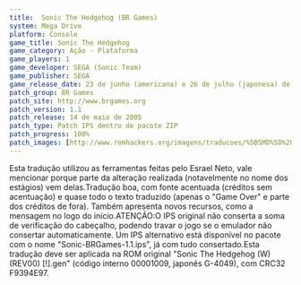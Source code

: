 ```yaml
---
title:  Sonic The Hedgehog (BR Games)
system: Mega Drive
platform: Console
game_title: Sonic The Hedgehog
game_category: Ação - Plataforma
game_players: 1
game_developer: SEGA (Sonic Team)
game_publisher: SEGA
game_release_date: 23 de junho (americana) e 26 de julho (japonesa) de 1991
patch_group: BR Games
patch_site: http://www.brgames.org
patch_version: 1.1
patch_release: 14 de maio de 2005
patch_type: Patch IPS dentro de pacote ZIP
patch_progress: 100%
patch_images: [http://www.romhackers.org/imagens/traducoes/%5BSMD%5D%20Sonic%20The%20Hedgehog%20-%20BR%20Games%20-%201.png,http://www.romhackers.org/imagens/traducoes/%5BSMD%5D%20Sonic%20The%20Hedgehog%20-%20BR%20Games%20-%202.png,http://www.romhackers.org/imagens/traducoes/%5BSMD%5D%20Sonic%20The%20Hedgehog%20-%20BR%20Games%20-%203.png]
---
```

Esta tradução utilizou as ferramentas feitas pelo Esrael Neto, vale mencionar porque parte da alteração realizada (notavelmente no nome dos estágios) vem delas.Tradução boa, com fonte acentuada (créditos sem acentuação) e quase todo o texto traduzido (apenas o "Game Over" e parte dos créditos de fora). Também apresenta novos recursos, como a mensagem no logo do início.ATENÇÃO:O IPS original não conserta a soma de verificação do cabeçalho, podendo travar o jogo se o emulador não consertar automaticamente. Um IPS alternativo está disponível no pacote com o nome "Sonic-BRGames-1.1.ips", já com tudo consertado.Esta tradução deve ser aplicada na ROM original "Sonic The Hedgehog (W) (REV00) [!].gen" (código interno 00001009, japonês G-4049), com CRC32 F9394E97.